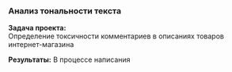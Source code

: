 ### Анализ тональности текста

**Задача проекта:**\
Определение токсичности комментариев в описаниях товаров интернет-магазина

**Результаты:**
В процессе написания
